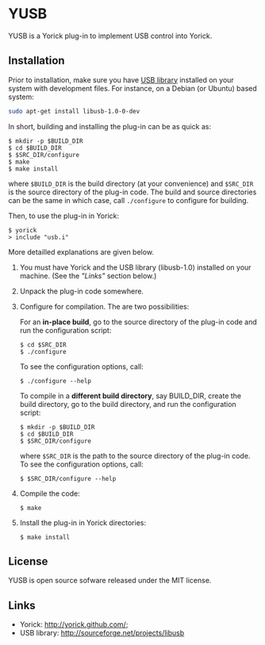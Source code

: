 YUSB
====

YUSB is a Yorick plug-in to implement USB control into Yorick.


Installation
------------

Prior to installation, make sure you have
[USB library](http://sourceforge.net/projects/libusb) installed on your
system with development files.  For instance, on a Debian (or Ubuntu) based
system:
````sh
sudo apt-get install libusb-1.0-0-dev
````

In short, building and installing the plug-in can be as quick as:
````
$ mkdir -p $BUILD_DIR
$ cd $BUILD_DIR
$ $SRC_DIR/configure
$ make
$ make install
````
where `$BUILD_DIR` is the build directory (at your convenience) and
`$SRC_DIR` is the source directory of the plug-in code.  The build and
source directories can be the same in which case, call `./configure` to
configure for building.

Then, to use the plug-in in Yorick:
````
$ yorick
> include "usb.i"
````

More detailled explanations are given below.

1. You must have Yorick and the USB library (libusb-1.0) installed on your
   machine.  (See the *"Links"* section below.)

2. Unpack the plug-in code somewhere.

3. Configure for compilation.  The are two possibilities:

   For an **in-place build**, go to the source directory of the plug-in
   code and run the configuration script:
   ````
   $ cd $SRC_DIR
   $ ./configure
   ````
   To see the configuration options, call:
   ````
   $ ./configure --help
   ````

   To compile in a **different build directory**, say BUILD_DIR, create the
   build directory, go to the build directory, and run the configuration
   script:
   ````
   $ mkdir -p $BUILD_DIR
   $ cd $BUILD_DIR
   $ $SRC_DIR/configure
   ````
   where `$SRC_DIR` is the path to the source directory of the plug-in
   code. To see the configuration options, call:
   ````
   $ $SRC_DIR/configure --help
   ````

4. Compile the code:
   ````
   $ make
   ````

4. Install the plug-in in Yorick directories:
   ````
   $ make install
   ````


License
-------

YUSB is open source sofware released under the MIT license.


Links
-----

 * Yorick: <http://yorick.github.com/>;
 * USB library: <http://sourceforge.net/projects/libusb>
